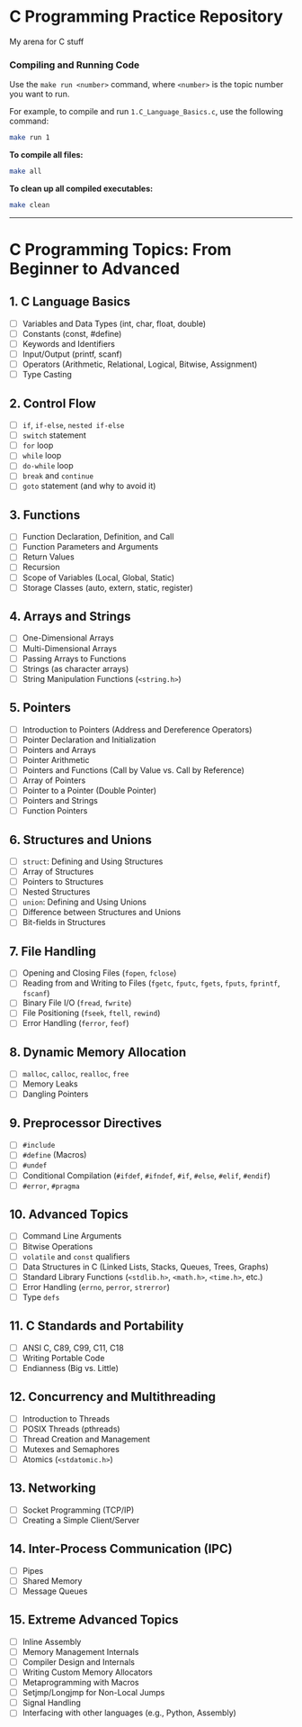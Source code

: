 # C Programming Practice Repository

My arena for C stuff


### Compiling and Running Code

Use the `make run <number>` command, where `<number>` is the topic number you want to run.

For example, to compile and run `1.C_Language_Basics.c`, use the following command:
```bash
make run 1
```

**To compile all files:**
```bash
make all
```

**To clean up all compiled executables:**
```bash
make clean
```

---

# C Programming Topics: From Beginner to Advanced

## 1. C Language Basics
- [ ] Variables and Data Types (int, char, float, double)
- [ ] Constants (const, #define)
- [ ] Keywords and Identifiers
- [ ] Input/Output (printf, scanf)
- [ ] Operators (Arithmetic, Relational, Logical, Bitwise, Assignment)
- [ ] Type Casting

## 2. Control Flow
- [ ] `if`, `if-else`, `nested if-else`
- [ ] `switch` statement
- [ ] `for` loop
- [ ] `while` loop
- [ ] `do-while` loop
- [ ] `break` and `continue`
- [ ] `goto` statement (and why to avoid it)

## 3. Functions
- [ ] Function Declaration, Definition, and Call
- [ ] Function Parameters and Arguments
- [ ] Return Values
- [ ] Recursion
- [ ] Scope of Variables (Local, Global, Static)
- [ ] Storage Classes (auto, extern, static, register)

## 4. Arrays and Strings
- [ ] One-Dimensional Arrays
- [ ] Multi-Dimensional Arrays
- [ ] Passing Arrays to Functions
- [ ] Strings (as character arrays)
- [ ] String Manipulation Functions (`<string.h>`)

## 5. Pointers
- [ ] Introduction to Pointers (Address and Dereference Operators)
- [ ] Pointer Declaration and Initialization
- [ ] Pointers and Arrays
- [ ] Pointer Arithmetic
- [ ] Pointers and Functions (Call by Value vs. Call by Reference)
- [ ] Array of Pointers
- [ ] Pointer to a Pointer (Double Pointer)
- [ ] Pointers and Strings
- [ ] Function Pointers

## 6. Structures and Unions
- [ ] `struct`: Defining and Using Structures
- [ ] Array of Structures
- [ ] Pointers to Structures
- [ ] Nested Structures
- [ ] `union`: Defining and Using Unions
- [ ] Difference between Structures and Unions
- [ ] Bit-fields in Structures

## 7. File Handling
- [ ] Opening and Closing Files (`fopen`, `fclose`)
- [ ] Reading from and Writing to Files (`fgetc`, `fputc`, `fgets`, `fputs`, `fprintf`, `fscanf`)
- [ ] Binary File I/O (`fread`, `fwrite`)
- [ ] File Positioning (`fseek`, `ftell`, `rewind`)
- [ ] Error Handling (`ferror`, `feof`)

## 8. Dynamic Memory Allocation
- [ ] `malloc`, `calloc`, `realloc`, `free`
- [ ] Memory Leaks
- [ ] Dangling Pointers

## 9. Preprocessor Directives
- [ ] `#include`
- [ ] `#define` (Macros)
- [ ] `#undef`
- [ ] Conditional Compilation (`#ifdef`, `#ifndef`, `#if`, `#else`, `#elif`, `#endif`)
- [ ] `#error`, `#pragma`

## 10. Advanced Topics
- [ ] Command Line Arguments
- [ ] Bitwise Operations
- [ ] `volatile` and `const` qualifiers
- [ ] Data Structures in C (Linked Lists, Stacks, Queues, Trees, Graphs)
- [ ] Standard Library Functions (`<stdlib.h>`, `<math.h>`, `<time.h>`, etc.)
- [ ] Error Handling (`errno`, `perror`, `strerror`)
- [ ] Type `defs`

## 11. C Standards and Portability
- [ ] ANSI C, C89, C99, C11, C18
- [ ] Writing Portable Code
- [ ] Endianness (Big vs. Little)

## 12. Concurrency and Multithreading
- [ ] Introduction to Threads
- [ ] POSIX Threads (pthreads)
- [ ] Thread Creation and Management
- [ ] Mutexes and Semaphores
- [ ] Atomics (`<stdatomic.h>`)

## 13. Networking
- [ ] Socket Programming (TCP/IP)
- [ ] Creating a Simple Client/Server

## 14. Inter-Process Communication (IPC)
- [ ] Pipes
- [ ] Shared Memory
- [ ] Message Queues

## 15. Extreme Advanced Topics
- [ ] Inline Assembly
- [ ] Memory Management Internals
- [ ] Compiler Design and Internals
- [ ] Writing Custom Memory Allocators
- [ ] Metaprogramming with Macros
- [ ] Setjmp/Longjmp for Non-Local Jumps
- [ ] Signal Handling
- [ ] Interfacing with other languages (e.g., Python, Assembly)